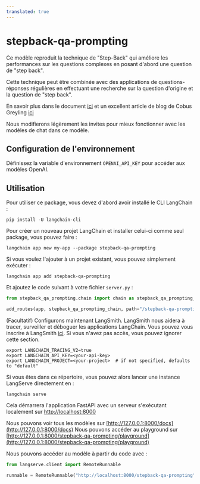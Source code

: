 ```yaml
---
translated: true
---
```


# stepback-qa-prompting

Ce modèle reproduit la technique de "Step-Back" qui améliore les performances sur les questions complexes en posant d'abord une question de "step back".

Cette technique peut être combinée avec des applications de questions-réponses régulières en effectuant une recherche sur la question d'origine et la question de "step back".

En savoir plus dans le document [ici](https://arxiv.org/abs/2310.06117) et un excellent article de blog de Cobus Greyling [ici](https://cobusgreyling.medium.com/a-new-prompt-engineering-technique-has-been-introduced-called-step-back-prompting-b00e8954cacb)

Nous modifierons légèrement les invites pour mieux fonctionner avec les modèles de chat dans ce modèle.

## Configuration de l'environnement

Définissez la variable d'environnement `OPENAI_API_KEY` pour accéder aux modèles OpenAI.

## Utilisation

Pour utiliser ce package, vous devez d'abord avoir installé le CLI LangChain :

```shell
pip install -U langchain-cli
```

Pour créer un nouveau projet LangChain et installer celui-ci comme seul package, vous pouvez faire :

```shell
langchain app new my-app --package stepback-qa-prompting
```

Si vous voulez l'ajouter à un projet existant, vous pouvez simplement exécuter :

```shell
langchain app add stepback-qa-prompting
```

Et ajoutez le code suivant à votre fichier `server.py` :

```python
from stepback_qa_prompting.chain import chain as stepback_qa_prompting_chain

add_routes(app, stepback_qa_prompting_chain, path="/stepback-qa-prompting")
```

(Facultatif) Configurons maintenant LangSmith.
LangSmith nous aidera à tracer, surveiller et déboguer les applications LangChain.
Vous pouvez vous inscrire à LangSmith [ici](https://smith.langchain.com/).
Si vous n'avez pas accès, vous pouvez ignorer cette section.

```shell
export LANGCHAIN_TRACING_V2=true
export LANGCHAIN_API_KEY=<your-api-key>
export LANGCHAIN_PROJECT=<your-project>  # if not specified, defaults to "default"
```

Si vous êtes dans ce répertoire, vous pouvez alors lancer une instance LangServe directement en :

```shell
langchain serve
```

Cela démarrera l'application FastAPI avec un serveur s'exécutant localement sur
[http://localhost:8000](http://localhost:8000)

Nous pouvons voir tous les modèles sur [http://127.0.0.1:8000/docs](http://127.0.0.1:8000/docs)
Nous pouvons accéder au playground sur [http://127.0.0.1:8000/stepback-qa-prompting/playground](http://127.0.0.1:8000/stepback-qa-prompting/playground)

Nous pouvons accéder au modèle à partir du code avec :

```python
from langserve.client import RemoteRunnable

runnable = RemoteRunnable("http://localhost:8000/stepback-qa-prompting")
```
